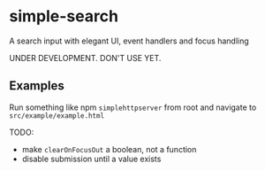 # simple-search
A search input with elegant UI, event handlers and focus handling

UNDER DEVELOPMENT. DON'T USE YET.

## Examples
Run something like npm `simplehttpserver` from root and navigate to `src/example/example.html`

TODO: 
- make `clearOnFocusOut` a boolean, not a function
- disable submission until a value exists